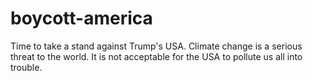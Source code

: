 # boycott-america

Time to take a stand against Trump's USA. Climate change is a serious threat to the world. It is not acceptable for the USA to pollute us all into trouble.
